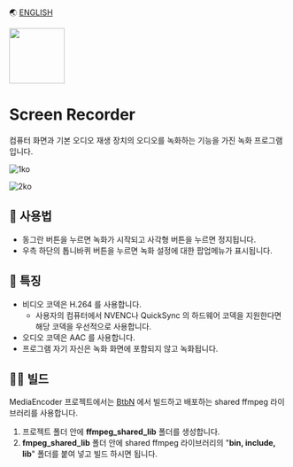 🌏 [ENGLISH](./README.md)

<img src="./ScreenRecorder/icon.ico" width="100" height="100">

# Screen Recorder

컴퓨터 화면과 기본 오디오 재생 장치의 오디오를 녹화하는 기능을 가진 녹화 프로그램 입니다.   

![1ko](https://user-images.githubusercontent.com/49547202/129135093-31221542-a415-46c7-93d5-3570e9395c13.png)

![2ko](https://user-images.githubusercontent.com/49547202/129135197-1e0da708-8248-4ec4-a571-eee3987ad23f.png)

## 📃 사용법
- 동그란 버튼을 누르면 녹화가 시작되고 사각형 버튼을 누르면 정지됩니다.
- 우측 하단의 톱니바퀴 버튼을 누르면 녹화 설정에 대한 팝업메뉴가 표시됩니다.

## 🎨 특징
- 비디오 코덱은 H.264 를 사용합니다.
  - 사용자의 컴퓨터에서 NVENC나 QuickSync 의 하드웨어 코덱을 지원한다면 해당 코덱을 우선적으로 사용합니다.
- 오디오 코덱은 AAC 를 사용합니다.
- 프로그램 자기 자신은 녹화 화면에 포함되지 않고 녹화됩니다.

## 👨‍💻 빌드
MediaEncoder 프로젝트에서는 [BtbN](https://github.com/BtbN/FFmpeg-Builds) 에서 빌드하고 배포하는 shared ffmpeg 라이브러리를 사용합니다.   

1. 프로젝트 폴더 안에 **ffmpeg_shared_lib** 폴더를 생성합니다.
2. **fmpeg_shared_lib** 폴더 안에 shared ffmpeg 라이브러리의 "**bin, include, lib**" 폴더를 붙여 넣고 빌드 하시면 됩니다.
